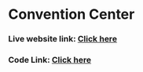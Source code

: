 # Convention Center

### Live website link: [Click here]() 

### Code Link: [Click here](https://github.com/nurulcse7/convention-center)

